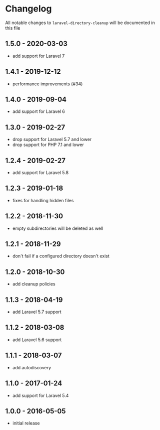 # Changelog

All notable changes to `laravel-directory-cleanup` will be documented in this file

## 1.5.0 - 2020-03-03

- add support for Laravel 7

## 1.4.1 - 2019-12-12

- performance improvements (#34)

## 1.4.0 - 2019-09-04

- add support for Laravel 6

## 1.3.0 - 2019-02-27

- drop support for Laravel 5.7 and lower
- drop support for PHP 7.1 and lower

## 1.2.4 - 2019-02-27

- add support for Laravel 5.8

## 1.2.3 - 2019-01-18

- fixes for handling hidden files

## 1.2.2 - 2018-11-30

- empty subdirectories will be deleted as well

## 1.2.1 - 2018-11-29

- don't fail if a configured directory doesn't exist

## 1.2.0 - 2018-10-30

- add cleanup policies

## 1.1.3 - 2018-04-19

- add Laravel 5.7 support

## 1.1.2 - 2018-03-08

- add Laravel 5.6 support

## 1.1.1 - 2018-03-07

- add autodiscovery

## 1.1.0 - 2017-01-24

- add support for Laravel 5.4

## 1.0.0 - 2016-05-05

- initial release
